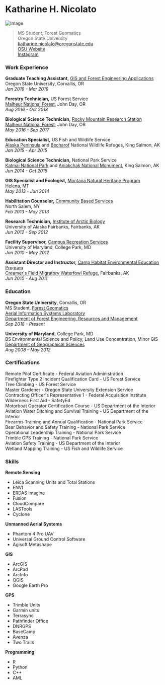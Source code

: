 # Katharine H. Nicolato

![Image](https://scontent-lax3-2.cdninstagram.com/vp/c3298f638bc944fea090b6b8432a463f/5D335DAB/t51.2885-19/s320x320/20181030_1949539928622814_4644340186627440640_a.jpg?_nc_ht=scontent-lax3-2.cdninstagram.com)

>MS Student, Forest Geomatics<br/>
>Oregon State University<br/>
>katharine.nicolato@oregonstate.edu<br/>
>[OSU Website](http://directory.forestry.oregonstate.edu/people/nicolato-katharine)<br/>
>[Instagram](http://www.instagram.com/kitnix)<br/>

### Work Experience

**Graduate Teaching Assistant,** [GIS and Forest Engineering Applications](http://fe257.forestry.oregonstate.edu/)<br/>
Oregon State University, Corvallis, OR<br/>
*Jan 2019 - Mar 2019*<br/>

**Forestry Technician,** US Forest Service<br/>
[Malheur National Forest](https://www.fs.usda.gov/malheur), John Day, OR<br/>
*Aug 2016 - Oct 2018*<br/>

**Biological Science Technician,** [Rocky Mountain Research Station](https://www.fs.fed.us/rmrs/)<br/>
[Malheur National Forest](https://www.fs.usda.gov/malheur), John Day, OR<br/>
*May 2016 - Sep 2017*<br/>

**Education Specialist,** US Fish and Wildlife Service<br/>
[Alaska Peninsula](https://www.fws.gov/refuge/alaska_peninsula/) and [Becharof](https://www.fws.gov/refuge/becharof/) National Wildlife Refuges, King Salmon, AK<br/>
*Jan 2015 - Apr 2015*<br/>

**Biological Science Technician,** National Park Service<br/>
[Katmai National Park](https://www.nps.gov/katm/index.htm) and [Aniakchak National Monument](https://www.nps.gov/ania/index.htm), King Salmon, AK<br/>
*Jun 2014 - Oct 2015*<br/>

**GIS Specialist and Ecologist,** [Montana Natural Heritage Program](http://mtnhp.org/)<br/>
Helena, MT<br/>
*May 2013 - Jun 2014*<br/>

**Habilitation Counselor,** [Community Based Services](https://commbasedservices.org/)<br/>
North Salem, NY<br/>
*Feb 2013 - May 2013*<br/>

**Research Technician,** [Institute of Arctic Biology](https://www.iab.uaf.edu/)<br/>
University of Alaska Fairbanks, Fairbanks, AK<br/>
*Jun 2012 - Sep 2012*<br/>

**Facility Supervisor,** [Campus Recreation Services](https://recwell.umd.edu/)<br/>
University of Maryland, College Park, MD<br/>
*Jan 2010 - May 2012*<br/>

**Assistant Director and Instructor,** [Camp Habitat Environmental Education Program](https://www.facebook.com/camp.habitat/)<br/>
[Creamer's Field Migratory Waterfowl Refuge](https://www.adfg.alaska.gov/index.cfm?adfg=creamersfield.main), Fairbanks, AK<br/>
*Jun 2010 - Aug 2011*<br/>

 ### Education

**Oregon State University,** Corvallis, OR<br/>
MS Student, [Forest Geomatics](https://www.forestry.oregonstate.edu/research-areas/forest-biometrics-and-geomatics)<br/>
[Aerial Information Systems Laboratory](http://ais.forestry.oregonstate.edu/)<br/>
[Department of Forest Engineering, Resources and Management](\https://ferm.forestry.oregonstate.edu/)<br/>
*Sep 2018 - Present*<br/>

**University of Maryland,** College Park, MD<br/>
BS Environmental Science and Policy, Land Use Concentration, Minor GIS<br/>
[Department of Geographical Sciences](https://geog.umd.edu/)<br/>
*Aug 2008 - May 2012*<br/>

### Certifications

Remote Pilot Certificate - Federal Aviation Administration<br/>
Firefighter Type 2 Incident Qualification Card - US Forest Service<br/>
Tree Climbing - US Forest Service<br/>
Master Gardener - Oregon State University Extension Service<br/>
Contracting Officer's Representative 1 - Federal Acquisition Institute<br/>
Wilderness First Aid - SafetyEd<br/>
Motorboat Operator Certification Course - US Department of the Interior<br/>
Aviation Water Ditching and Survival Training - US Department of the Interior<br/>
Firearms Training and Annual Qualification - National Park Service<br/>
Bear Behavior and Safety Training - National Park Service<br/>
Operational Leadership Training - National Park Service<br/>
Trimble GPS Training - National Park Service<br/>
Aviation Safety Training - US Department of the Interior<br/>
Wetland Mapping Training - US Fish and Wildlife Service<br/>

### Skills

**Remote Sensing**
* Leica Scanning Units and Total Stations
* ENVI
* ERDAS Imagine
* Fusion
* CloudCompare
* LASTools
* Cyclone

**Unmanned Aerial Systems**
* Phantom 4 Pro UAV
* Universal Ground Control Software
* Agisoft Metashape

**GIS**
* ArcGIS
* ArcPad
* ArcInfo
* QGIS
* Google Earth Pro

**GPS**
* Trimble Units
* Garmin units
* Terrasync
* Pathfinder Office
* DNRGPS
* BaseCamp
* Avenza
* Two Trails

**Programming**
* R
* Python
* C++
* AML
